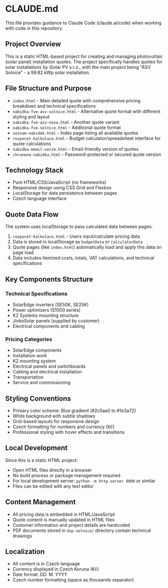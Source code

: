 # CLAUDE.md

This file provides guidance to Claude Code (claude.ai/code) when working with code in this repository.

## Project Overview

This is a static HTML-based project for creating and managing photovoltaic (solar panel) installation quotes. The project specifically handles quotes for solar installations by iSolar PV s.r.o., with the main project being "ASV Solnice" - a 99.82 kWp solar installation.

## File Structure and Purpose

- `index.html` - Main detailed quote with comprehensive pricing breakdown and technical specifications
- `nabidka-fve-asv-solnice.html` - Alternative quote format with different styling and layout
- `nabidka-fve-asv-nova.html` - Another quote variant
- `nabidka-fve-solnice.html` - Additional quote format
- `seznam-nabidek.html` - Index page listing all available quotes
- `rozpocet-kalkulace.html` - Budget calculator/spreadsheet interface for quote calculations
- `nabidka-email-verze.html` - Email-friendly version of quotes
- `chranena-nabidka.html` - Password-protected or secured quote version

## Technology Stack

- Pure HTML/CSS/JavaScript (no frameworks)
- Responsive design using CSS Grid and Flexbox
- LocalStorage for data persistence between pages
- Czech language interface

## Quote Data Flow

The system uses localStorage to pass calculated data between pages:
1. `rozpocet-kalkulace.html` - Users input/calculate pricing data
2. Data is stored in localStorage as `budgetData` or `calculatorData`
3. Quote pages (like `index.html`) automatically load and apply this data on page load
4. Data includes itemized costs, totals, VAT calculations, and technical specifications

## Key Components Structure

### Technical Specifications
- SolarEdge inverters (SE50K, SE25K)
- Power optimizers (S1000 series)
- K2 Systems mounting structure
- JinkoSolar panels (supplied by customer)
- Electrical components and cabling

### Pricing Categories
- SolarEdge components
- Installation work
- K2 mounting system
- Electrical panels and switchboards
- Cabling and electrical installation
- Transportation
- Service and commissioning

## Styling Conventions

- Primary color scheme: Blue gradient (#2c5aa0 to #1e3a72)
- White background with subtle shadows
- Grid-based layouts for responsive design
- Czech formatting for numbers and currency (Kč)
- Professional styling with hover effects and transitions

## Local Development

Since this is a static HTML project:
- Open HTML files directly in a browser
- No build process or package management required
- For local development server: `python -m http.server 8000` or similar
- Files can be edited with any text editor

## Content Management

- All pricing data is embedded in HTML/JavaScript
- Quote content is manually updated in HTML files
- Customer information and project details are hardcoded
- PDF documents stored in `dsp-solnice/` directory contain technical drawings

## Localization

- All content is in Czech language
- Currency displayed in Czech Koruna (Kč)
- Date format: DD. M. YYYY
- Czech number formatting (space as thousands separator)
